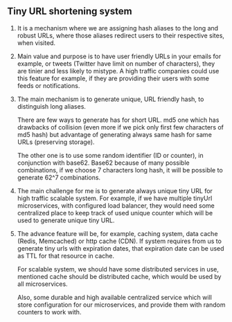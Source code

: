 ## Tiny URL shortening system

1. It is a mechanism where we are assigning hash aliases to the long and robust URLs, where those aliases redirect users to their respective sites, when visited.
2. Main value and purpose is to have user friendly URLs in your emails for example, or tweets (Twitter have limit on number of characters), they are tinier and less likely to mistype.
   A high traffic companies could use this feature for example, if they are providing their users with some feeds or notifications.
3. The main mechanism is to generate unique, URL friendly hash, to distinguish long aliases.

   There are few ways to generate has for short URL. md5 one which has drawbacks of collision (even more if we pick only first few characters of md5 hash) but advantage of generating always same hash for same URLs (preserving storage). 
   
   The other one is to use some random identifier (ID or counter), in conjunction with base62. Base62 because of many possible combinations, if we choose 7 characters long hash, it will be possible to generate 62^7 combinations.

4. The main challenge for me is to generate always unique tiny URL for high traffic scalable system. 
    For example, if we have multiple tinyUrl microservices, with configured load balancer, they would need some centralized place to keep track of used unique counter which will be used to generate unique tiny URL.
    
5. The advance feature will be, for example, caching system, data cache (Redis, Memcached) or http cache (CDN).
   If system requires from us to generate tiny urls with expiration dates, that expiration date can be used as TTL for that resource in cache.
   
   For scalable system, we should have some distributed services in use, mentioned cache should be distributed cache, which would be used by all microservices. 
   
   Also, some durable and high available centralized service which will store configuration for our microservices, and provide them with random counters to work with.